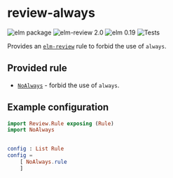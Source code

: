 # review-always

![elm package](https://img.shields.io/elm-package/v/sparksp/elm-review-always)
![elm-review 2.0](https://img.shields.io/badge/elm--review-2.0-%231293D8)
![elm 0.19](https://img.shields.io/badge/elm-0.19-%231293D8)
![Tests](https://github.com/sparksp/elm-review-always/workflows/Tests/badge.svg)

Provides an [`elm-review`](https://package.elm-lang.org/packages/jfmengels/elm-review/latest/) rule to forbid the use of `always`.

## Provided rule

- [`NoAlways`](https://package.elm-lang.org/packages/sparksp/elm-review-always/latest/NoAlways) - forbid the use of `always`.

## Example configuration

```elm
import Review.Rule exposing (Rule)
import NoAlways


config : List Rule
config =
    [ NoAlways.rule
    ]
```
